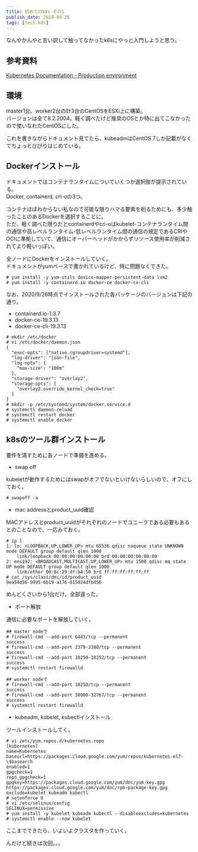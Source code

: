 ```yaml
---
title: 初めてのk8s その1
publish_date: 2020-09-26
tags: [tech k8s]
---
```


なんやかんやと言い訳して触ってなかったk8sにやっと入門しようと思う。

## 参考資料

[Kubernetes Documentation - Production environment](https://kubernetes.io/docs/setup/production-environment/)

## 環境
master1台、worker2台の計3台のCentOSをESXi上に構築。  
バージョンは全て8.2.2004。軽く調べたけど推奨のOSとか特に出てこなかったので使いなれたCentOSにした。

これを書きながらドキュメント見てたら、kubeadmはCentOS 7しか記載がなくてちょっとびびりはじめている。

## Dockerインストール

ドキュメントではコンテナランタイムについていくつか選択肢が提示されている。  
Docker, containerd, cri-oの3つ。

コンテナほぼわからない私なので可能な限りハマる要素を削るためにも、多少触ったことのあるDockerを選択することに。  
ただ、軽く調べた限りだとcontainerdやcri-oはkubelet-コンテナランタイム間の通信や高レベルランタイム-低レベルランタイム間の通信の規定であるCRIやOCIに準拠していて、通信にオーバーヘッドがかからずリソース使用率が削減されてより軽いっぽい。

全ノードにDockerをインストールしていく。  
ドキュメントがyumベースで書かれているけど、特に問題なくできた。

```
# yum install -y yum-utils device-mapper-persistent-data lvm2
# yum install -y containerd.io docker-ce docker-ce-cli
```

なお、2020/9/26時点でインストールされた各パッケージのバージョンは下記の通り。
- containerd.io-1.3.7
- docker-ce-19.3.13
- docker-ce-cli-19.3.13

```
# mkdir /etc/docker
# vi /etc/docker/daemon.json
{
  "exec-opts": ["native.cgroupdriver=systemd"],
  "log-driver": "json-file",
  "log-opts": {
    "max-size": "100m"
  },
  "storage-driver": "overlay2",
  "storage-opts": [
    "overlay2.override_kernel_check=true"
  ]
}
# mkdir -p /etc/systemd/system/docker.service.d
# systemctl daemon-reload
# systemctl restart docker
# systemctl enable docker
```


## k8sのツール群インストール

要件を満すために各ノードで準備を進める。

- swap off

kubeletが動作するためにはswapがオフでないといけないらしいので、オフにしておく。

```
# swapoff -a
```

- mac addressとproduct_uuid確認

MACアドレスとproduct_uuidがそれぞれのノードでユニークである必要もあるとのことなので、一応みておく。

```
# ip l
1: lo: <LOOPBACK,UP,LOWER_UP> mtu 65536 qdisc noqueue state UNKNOWN mode DEFAULT group default qlen 1000
    link/loopback 00:00:00:00:00:00 brd 00:00:00:00:00:00
2: ens192: <BROADCAST,MULTICAST,UP,LOWER_UP> mtu 1500 qdisc mq state UP mode DEFAULT group default qlen 1000
    link/ether 00:0c:29:df:b4:50 brd ff:ff:ff:ff:ff:ff
# cat /sys/class/dmi/id/product_uuid
9ea54d56-9995-6b19-a176-015024dfb450
```

めんどくさいから1台だけ。全部違った。

- ポート解放

通信に必要なポートを解放していく。

```
## master nodeで
# firewall-cmd --add-port 6443/tcp --permanent
success
# firewall-cmd --add-port 2379-2380/tcp --permanent
success
# firewall-cmd --add-port 10250-10252/tcp --permanent
success
# systemctl restart firewalld
```

```
## worker nodeで
# firewall-cmd --add-port 10250/tcp --permanent
success
# firewall-cmd --add-port 30000-32767/tcp --permanent
success
# systemctl restart firewalld
```

- kubeadm, kubelet, kubectlインストール

ツールインストールしてく。

```
# vi /etc/yum.repos.d/kubernetes.repo
[kubernetes]
name=Kubernetes
baseurl=https://packages.cloud.google.com/yum/repos/kubernetes-el7-\$basearch
enabled=1
gpgcheck=1
repo_gpgcheck=1
gpgkey=https://packages.cloud.google.com/yum/doc/yum-key.gpg https://packages.cloud.google.com/yum/doc/rpm-package-key.gpg
exclude=kubelet kubeadm kubectl
# setenforce 0
# vi /etc/selinux/config
SELINUX=permissive
# yum install -y kubelet kubeadm kubectl --disableexcludes=kubernetes
# systemctl enable --now kubelet
```

ここまでできたら、いよいよクラスタを作っていく。

んだけど続きは次回。。。
